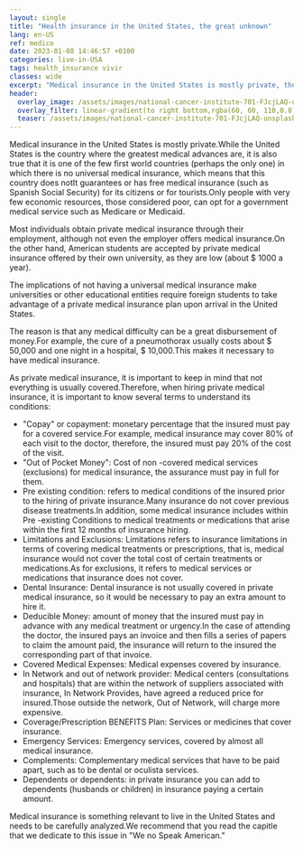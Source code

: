 ```yaml
---
layout: single
title: "Health insurance in the United States, the great unknown"
lang: en-US
ref: medico
date: 2023-01-08 14:46:57 +0100
categories: live-in-USA
tags: health_insurance vivir
classes: wide
excerpt: "Medical insurance in the United States is mostly private, there is no universal medical insurance, which means that it does not guarantee free medicine."
header:
  overlay_image: /assets/images/national-cancer-institute-701-FJcjLAQ-unsplash.jpg
  overlay_filter: linear-gradient(to right bottom,rgba(60, 60, 110,0.8), rgba(178, 34, 52, 0.5))
  teaser: /assets/images/national-cancer-institute-701-FJcjLAQ-unsplash.jpg
---
```


Medical insurance in the United States is mostly private.While the United States is the country where the greatest medical advances are, it is also true that it is one of the few first world countries (perhaps the only one) in which there is no universal medical insurance, which means that this country does notIt guarantees or has free medical insurance (such as Spanish Social Security) for its citizens or for tourists.Only people with very few economic resources, those considered poor, can opt for a government medical service such as Medicare or Medicaid.

Most individuals obtain private medical insurance through their employment, although not even the employer offers medical insurance.On the other hand, American students are accepted by private medical insurance offered by their own university, as they are low (about $ 1000 a year).

The implications of not having a universal medical insurance make universities or other educational entities require foreign students to take advantage of a private medical insurance plan upon arrival in the United States.

The reason is that any medical difficulty can be a great disbursement of money.For example, the cure of a pneumothorax usually costs about $ 50,000 and one night in a hospital, $ 10,000.This makes it necessary to have medical insurance.

As private medical insurance, it is important to keep in mind that not everything is usually covered.Therefore, when hiring private medical insurance, it is important to know several terms to understand its conditions:

- "Copay" or copayment: monetary percentage that the insured must pay for a covered service.For example, medical insurance may cover 80% of each visit to the doctor, therefore, the insured must pay 20% of the cost of the visit.
- "Out of Pocket Money": Cost of non -covered medical services (exclusions) for medical insurance, the assurance must pay in full for them.
- Pre existing condition: refers to medical conditions of the insured prior to the hiring of private insurance.Many insurance do not cover previous disease treatments.In addition, some medical insurance includes within Pre -existing Conditions to medical treatments or medications that arise within the first 12 months of insurance hiring.
- Limitations and Exclusions: Limitations refers to insurance limitations in terms of covering medical treatments or prescriptions, that is, medical insurance would not cover the total cost of certain treatments or medications.As for exclusions, it refers to medical services or medications that insurance does not cover.
- Dental Insurance: Dental insurance is not usually covered in private medical insurance, so it would be necessary to pay an extra amount to hire it.
- Deducible Money: amount of money that the insured must pay in advance with any medical treatment or urgency.In the case of attending the doctor, the insured pays an invoice and then fills a series of papers to claim the amount paid, the insurance will return to the insured the corresponding part of that invoice.
- Covered Medical Expenses: Medical expenses covered by insurance.
- In Network and out of network provider: Medical centers (consultations and hospitals) that are within the network of suppliers associated with insurance, In Network Provides, have agreed a reduced price for insured.Those outside the network, Out of Network, will charge more expensive.
- Coverage/Prescription BENEFITS Plan: Services or medicines that cover insurance.
- Emergency Services: Emergency services, covered by almost all medical insurance.
- Complements: Complementary medical services that have to be paid apart, such as to be dental or oculista services.
- Dependents or dependents: in private insurance you can add to dependents (husbands or children) in insurance paying a certain amount.

Medical insurance is something relevant to live in the United States and needs to be carefully analyzed.We recommend that you read the capitle that we dedicate to this issue in "We no Speak American."

